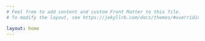 ```yaml
---
# Feel free to add content and custom Front Matter to this file.
# To modify the layout, see https://jekyllrb.com/docs/themes/#overriding-theme-defaults

layout: home
---
```


<style>
        .wrapper { margin-left: 5em;}
        .post-list { margin-left: 3em;}
</style>

